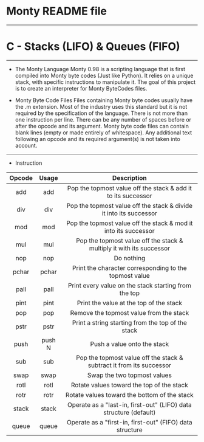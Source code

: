 # Monty README file
-------------------------------------------------------------------------------
# C - Stacks (LIFO) & Queues (FIFO)
-------------------------------------------------------------------------------
- The Monty Language
Monty 0.98 is a scripting language that is first compiled into Monty byte codes (Just like Python). It relies on a unique stack, with specific instructions to manipulate it. The goal of this project is to create an interpreter for Monty ByteCodes files.

- Monty Byte Code Files
Files containing Monty byte codes usually have the .m extension. Most of the industry uses this standard but it is not required by the specification of the language. There is not more than one instruction per line. There can be any number of spaces before or after the opcode and its argument. Monty byte code files can contain blank lines (empty or made entirely of whitespace). Any additional text following an opcode and its required argument(s) is not taken into account.
-------------------------------------------------------------------------------
- Instruction

| Opcode |  Usage |                              Description                             |
|:------:|:------:|:--------------------------------------------------------------------:|
| add    | add    | Pop the topmost value off the stack & add it to its successor        |
| div    | div    | Pop the topmost value off the stack & divide it into its successor   |
| mod    | mod    | Pop the topmost value off the stack & mod it into its successor      |
| mul    | mul    | Pop the topmost value off the stack & multiply it with its successor |
| nop    | nop    | Do nothing                                                           |
| pchar  | pchar  | Print the character corresponding to the topmost value               |
| pall   | pall   | Print every value on the stack starting from the top                 |
| pint   | pint   | Print the value at the top of the stack                              |
| pop    | pop    | Remove the topmost value from the stack                              |
| pstr   | pstr   | Print a string starting from the top of the stack                    |
| push   | push N | Push a value onto the stack                                          |
| sub    | sub    | Pop the topmost value off the stack & subtract it from its successor |
| swap   | swap   | Swap the two topmost values                                          |
| rotl   | rotl   | Rotate values toward the top of the stack                            |
| rotr   | rotr   | Rotate values toward the bottom of the stack                         |
| stack  | stack  | Operate as a "last-in, first-out" (LIFO) data structure (default)    |
| queue  | queue  | Operate as a "first-in, first-out" (FIFO) data structure             |
